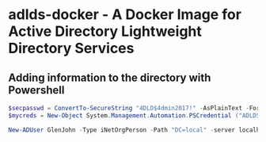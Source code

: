 # adlds-docker - A Docker Image for Active Directory Lightweight Directory Services

## Adding information to the directory with Powershell

```powershell
$secpasswd = ConvertTo-SecureString "4DLD$4dmin2017!" -AsPlainText -Force
$mycreds = New-Object System.Management.Automation.PSCredential ("ADLDSAdmin", $secpasswd)

New-ADUser GlenJohn -Type iNetOrgPerson -Path "DC=local" -server localhost:389 -authtype 1 -credential $mycreds
```
